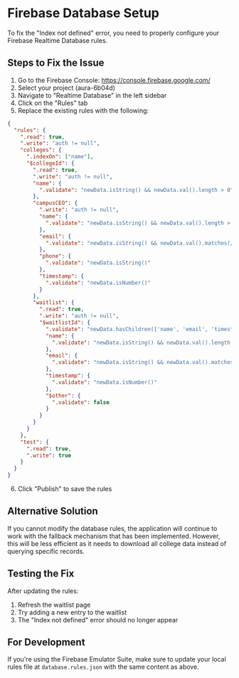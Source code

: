 # Firebase Database Setup

To fix the "Index not defined" error, you need to properly configure your Firebase Realtime Database rules.

## Steps to Fix the Issue

1. Go to the Firebase Console: https://console.firebase.google.com/
2. Select your project (aura-6b04d)
3. Navigate to "Realtime Database" in the left sidebar
4. Click on the "Rules" tab
5. Replace the existing rules with the following:

```json
{
  "rules": {
    ".read": true,
    ".write": "auth != null",
    "colleges": {
      ".indexOn": ["name"],
      "$collegeId": {
        ".read": true,
        ".write": "auth != null",
        "name": {
          ".validate": "newData.isString() && newData.val().length > 0"
        },
        "campusCEO": {
          ".write": "auth != null",
          "name": {
            ".validate": "newData.isString() && newData.val().length > 0"
          },
          "email": {
            ".validate": "newData.isString() && newData.val().matches(/^[^@]+@[^@]+\\.[^@]+$/)"
          },
          "phone": {
            ".validate": "newData.isString()"
          },
          "timestamp": {
            ".validate": "newData.isNumber()"
          }
        },
        "waitlist": {
          ".read": true,
          ".write": "auth != null",
          "$waitlistId": {
            ".validate": "newData.hasChildren(['name', 'email', 'timestamp'])",
            "name": {
              ".validate": "newData.isString() && newData.val().length > 0"
            },
            "email": {
              ".validate": "newData.isString() && newData.val().matches(/^[^@]+@[^@]+\\.[^@]+$/)"
            },
            "timestamp": {
              ".validate": "newData.isNumber()"
            },
            "$other": {
              ".validate": false
            }
          }
        }
      }
    },
    "test": {
      ".read": true,
      ".write": true
    }
  }
}
```

6. Click "Publish" to save the rules

## Alternative Solution

If you cannot modify the database rules, the application will continue to work with the fallback mechanism that has been implemented. However, this will be less efficient as it needs to download all college data instead of querying specific records.

## Testing the Fix

After updating the rules:
1. Refresh the waitlist page
2. Try adding a new entry to the waitlist
3. The "Index not defined" error should no longer appear

## For Development

If you're using the Firebase Emulator Suite, make sure to update your local rules file at `database.rules.json` with the same content as above.